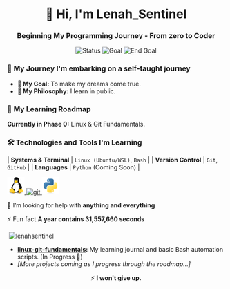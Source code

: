 <h1 align="center">👋 Hi, I'm Lenah_Sentinel</h1>
<h3 align="center"> Beginning My Programming Journey - From zero to Coder</h3>

<p align="center">
  <img src="https://img.shields.io/badge/Status-Actively%20Building-blueviolet" alt="Status">
  <img src="https://img.shields.io/badge/Goal-Cloud%2FDevOps%20Jr.-ff69b4" alt="Goal">
  <img src="https://img.shields.io/badge/End%20Goal-Ethical%20Hacker-red" alt="End Goal">
</p>

### 🚀 **My Journey** I'm embarking on a self-taught journey

-   **🎯 My Goal:** To make my dreams come true.
-   **🧠 My Philosophy:** I learn in public.

### 🌱 **My Learning Roadmap**

**Currently in Phase 0:** Linux & Git Fundamentals.

### 🛠️ **Technologies and Tools I'm Learning**

| **Systems & Terminal** | `Linux (Ubuntu/WSL)`, `Bash` |
| **Version Control** | `Git`, `GitHub` |
| **Languages** | `Python` (Coming Soon) |

<a href="https://www.linux.org/" target="_blank" rel="noreferrer"> <img src="https://raw.githubusercontent.com/devicons/devicon/master/icons/linux/linux-original.svg" alt="linux" width="40" height="40"/> </a>
<a href="https://git-scm.com/" target="_blank" rel="noreferrer"> <img src="https://www.vectorlogo.zone/logos/git-scm/git-scm-icon.svg" alt="git" width="40" height="40"/> </a>
<a href="https://www.python.org" target="_blank" rel="noreferrer"> <img src="https://raw.githubusercontent.com/devicons/devicon/master/icons/python/python-original.svg" alt="python" width="40" height="40"/> </a>

🤝 I’m looking for help with **anything and everything**

⚡ Fun fact **A year contains 31,557,660 seconds**

<p>&nbsp;<img align="center" src="https://github-readme-stats.vercel.app/api?username=lenahsentinel&show_icons=true&locale=en" alt="lenahsentinel" /></p>

*   **[linux-git-fundamentals](https://github.com/lenahsentinel/linux-git-fundamentals):** My learning journal and basic Bash automation scripts. (In Progress 🚧)
*   *[More projects coming as I progress through the roadmap...]*

<p align="center">⚡ <b>I won't give up.</b></p>
